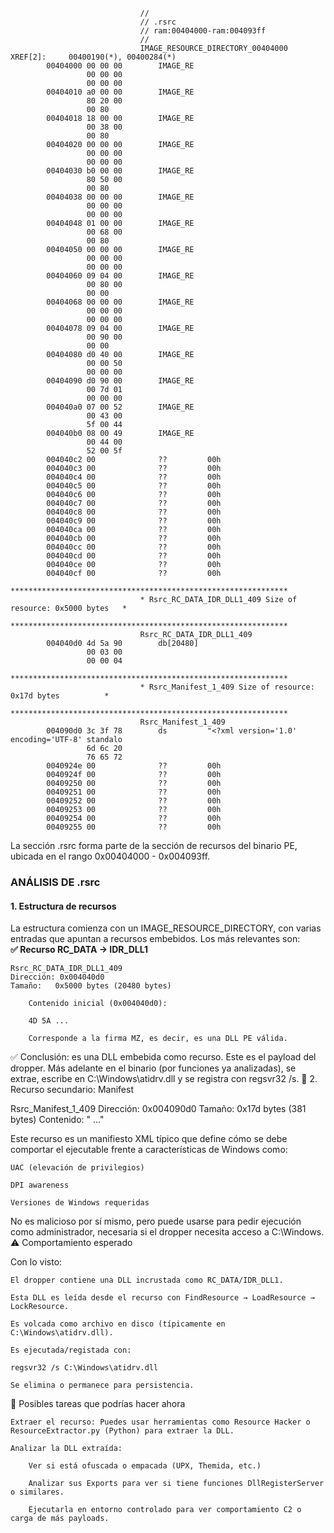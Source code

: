 ```
                             //
                             // .rsrc 
                             // ram:00404000-ram:004093ff
                             //
                             IMAGE_RESOURCE_DIRECTORY_00404000               XREF[2]:     00400190(*), 00400284(*)  
        00404000 00 00 00        IMAGE_RE
                 00 00 00 
                 00 00 00 
        00404010 a0 00 00        IMAGE_RE
                 80 20 00 
                 00 80
        00404018 18 00 00        IMAGE_RE
                 00 38 00 
                 00 80
        00404020 00 00 00        IMAGE_RE
                 00 00 00 
                 00 00 00 
        00404030 b0 00 00        IMAGE_RE
                 80 50 00 
                 00 80
        00404038 00 00 00        IMAGE_RE
                 00 00 00 
                 00 00 00 
        00404048 01 00 00        IMAGE_RE
                 00 68 00 
                 00 80
        00404050 00 00 00        IMAGE_RE
                 00 00 00 
                 00 00 00 
        00404060 09 04 00        IMAGE_RE
                 00 80 00 
                 00 00
        00404068 00 00 00        IMAGE_RE
                 00 00 00 
                 00 00 00 
        00404078 09 04 00        IMAGE_RE
                 00 90 00 
                 00 00
        00404080 d0 40 00        IMAGE_RE
                 00 00 50 
                 00 00 00 
        00404090 d0 90 00        IMAGE_RE
                 00 7d 01 
                 00 00 00 
        004040a0 07 00 52        IMAGE_RE
                 00 43 00 
                 5f 00 44 
        004040b0 08 00 49        IMAGE_RE
                 00 44 00 
                 52 00 5f 
        004040c2 00              ??         00h
        004040c3 00              ??         00h
        004040c4 00              ??         00h
        004040c5 00              ??         00h
        004040c6 00              ??         00h
        004040c7 00              ??         00h
        004040c8 00              ??         00h
        004040c9 00              ??         00h
        004040ca 00              ??         00h
        004040cb 00              ??         00h
        004040cc 00              ??         00h
        004040cd 00              ??         00h
        004040ce 00              ??         00h
        004040cf 00              ??         00h
                             **************************************************************
                             * Rsrc_RC_DATA_IDR_DLL1_409 Size of resource: 0x5000 bytes   *
                             **************************************************************
                             Rsrc_RC_DATA_IDR_DLL1_409
        004040d0 4d 5a 90        db[20480]
                 00 03 00 
                 00 00 04 
                             **************************************************************
                             * Rsrc_Manifest_1_409 Size of resource: 0x17d bytes          *
                             **************************************************************
                             Rsrc_Manifest_1_409
        004090d0 3c 3f 78        ds         "<?xml version='1.0' encoding='UTF-8' standalo
                 6d 6c 20 
                 76 65 72 
        0040924e 00              ??         00h
        0040924f 00              ??         00h
        00409250 00              ??         00h
        00409251 00              ??         00h
        00409252 00              ??         00h
        00409253 00              ??         00h
        00409254 00              ??         00h
        00409255 00              ??         00h

```

La sección .rsrc forma parte de la sección de recursos del binario PE, ubicada en el rango 0x00404000 - 0x004093ff.


### ANÁLISIS DE .rsrc
#### 1. Estructura de recursos

La estructura comienza con un IMAGE_RESOURCE_DIRECTORY, con varias entradas que apuntan a recursos embebidos. Los más relevantes son:  
**✅ Recurso RC_DATA → IDR_DLL1**
```
Rsrc_RC_DATA_IDR_DLL1_409
Dirección: 0x004040d0
Tamaño:   0x5000 bytes (20480 bytes)

    Contenido inicial (0x004040d0):

    4D 5A ...

    Corresponde a la firma MZ, es decir, es una DLL PE válida.
```

✅ Conclusión: es una DLL embebida como recurso.
Este es el payload del dropper. Más adelante en el binario (por funciones ya analizadas), se extrae, escribe en C:\Windows\atidrv.dll y se registra con regsvr32 /s.
🧾 2. Recurso secundario: Manifest

Rsrc_Manifest_1_409
Dirección: 0x004090d0
Tamaño:   0x17d bytes (381 bytes)
Contenido: "<?xml version='1.0' encoding='UTF-8' standalone='yes'?> ..."

Este recurso es un manifiesto XML típico que define cómo se debe comportar el ejecutable frente a características de Windows como:

    UAC (elevación de privilegios)

    DPI awareness

    Versiones de Windows requeridas

No es malicioso por sí mismo, pero puede usarse para pedir ejecución como administrador, necesaria si el dropper necesita acceso a C:\Windows.
⚠️ Comportamiento esperado

Con lo visto:

    El dropper contiene una DLL incrustada como RC_DATA/IDR_DLL1.

    Esta DLL es leída desde el recurso con FindResource → LoadResource → LockResource.

    Es volcada como archivo en disco (típicamente en C:\Windows\atidrv.dll).

    Es ejecutada/registada con:

    regsvr32 /s C:\Windows\atidrv.dll

    Se elimina o permanece para persistencia.

🧠 Posibles tareas que podrías hacer ahora

    Extraer el recurso: Puedes usar herramientas como Resource Hacker o ResourceExtractor.py (Python) para extraer la DLL.

    Analizar la DLL extraída:

        Ver si está ofuscada o empacada (UPX, Themida, etc.)

        Analizar sus Exports para ver si tiene funciones DllRegisterServer o similares.

        Ejecutarla en entorno controlado para ver comportamiento C2 o carga de más payloads.
